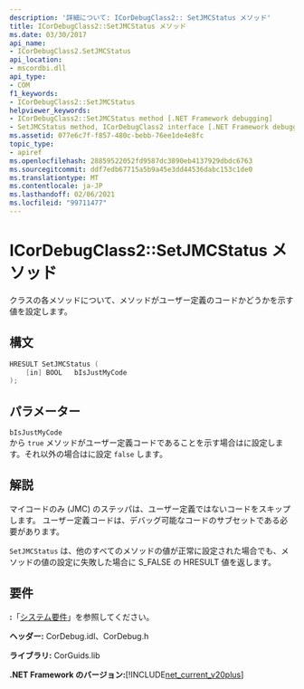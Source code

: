 ```yaml
---
description: '詳細について: ICorDebugClass2:: SetJMCStatus メソッド'
title: ICorDebugClass2::SetJMCStatus メソッド
ms.date: 03/30/2017
api_name:
- ICorDebugClass2.SetJMCStatus
api_location:
- mscordbi.dll
api_type:
- COM
f1_keywords:
- ICorDebugClass2::SetJMCStatus
helpviewer_keywords:
- ICorDebugClass2::SetJMCStatus method [.NET Framework debugging]
- SetJMCStatus method, ICorDebugClass2 interface [.NET Framework debugging]
ms.assetid: 077e6c7f-f857-480c-bebb-76ee1de4e8fc
topic_type:
- apiref
ms.openlocfilehash: 28859522052fd9587dc3890eb4137929dbdc6763
ms.sourcegitcommit: ddf7edb67715a5b9a45e3dd44536dabc153c1de0
ms.translationtype: MT
ms.contentlocale: ja-JP
ms.lasthandoff: 02/06/2021
ms.locfileid: "99711477"
---
```

# <a name="icordebugclass2setjmcstatus-method"></a>ICorDebugClass2::SetJMCStatus メソッド

クラスの各メソッドについて、メソッドがユーザー定義のコードかどうかを示す値を設定します。  
  
## <a name="syntax"></a>構文  
  
```cpp  
HRESULT SetJMCStatus (  
    [in] BOOL   bIsJustMyCode  
);  
```  
  
## <a name="parameters"></a>パラメーター  

 `bIsJustMyCode`  
 から `true` メソッドがユーザー定義コードであることを示す場合はに設定します。それ以外の場合はに設定 `false` します。  
  
## <a name="remarks"></a>解説  

 マイコードのみ (JMC) のステッパは、ユーザー定義ではないコードをスキップします。 ユーザー定義コードは、デバッグ可能なコードのサブセットである必要があります。  
  
 `SetJMCStatus` は、他のすべてのメソッドの値が正常に設定された場合でも、メソッドの値の設定に失敗した場合に S_FALSE の HRESULT 値を返します。  
  
## <a name="requirements"></a>要件  

 **:**「[システム要件](../../get-started/system-requirements.md)」を参照してください。  
  
 **ヘッダー:** CorDebug.idl、CorDebug.h  
  
 **ライブラリ:** CorGuids.lib  
  
 **.NET Framework のバージョン:**[!INCLUDE[net_current_v20plus](../../../../includes/net-current-v20plus-md.md)]
